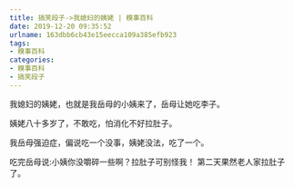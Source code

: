 ```yaml
---
title: 搞笑段子->我媳妇的姨姥 | 糗事百科
date: 2019-12-20 09:35:52
urlname: 163dbb6cb43e15eecca109a385efb923
tags: 
- 糗事百科
categories:
- 糗事百科
- 搞笑段子
---
```

我媳妇的姨姥，也就是我岳母的小姨来了，岳母让她吃李子。

姨姥八十多岁了，不敢吃，怕消化不好拉肚子。

我岳母强迫症，偏说吃一个没事，姨姥没法，吃了一个。

吃完岳母说:小姨你没嚼碎一些啊？拉肚子可别怪我！    第二天果然老人家拉肚子了。


